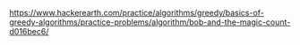 https://www.hackerearth.com/practice/algorithms/greedy/basics-of-greedy-algorithms/practice-problems/algorithm/bob-and-the-magic-count-d016bec6/

